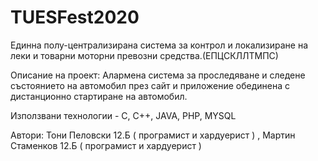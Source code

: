 # TUESFest2020

 Единна полу-централизирана система за контрол и локализиране на леки и товарни моторни превозни средства.(ЕПЦСКЛЛТМПС)

Описание на проект: Алармена система за проследяване и следене състоянието на автомобил през сайт и приложение обединена с дистанционно стартиране на автомобил.

Използвани технологии - C, C++, JAVA, PHP, MYSQL

Автори: Тони Пеловски 12.Б ( програмист и хардуерист ) , Мартин Стаменков 12.Б ( програмист и хардуерист )

